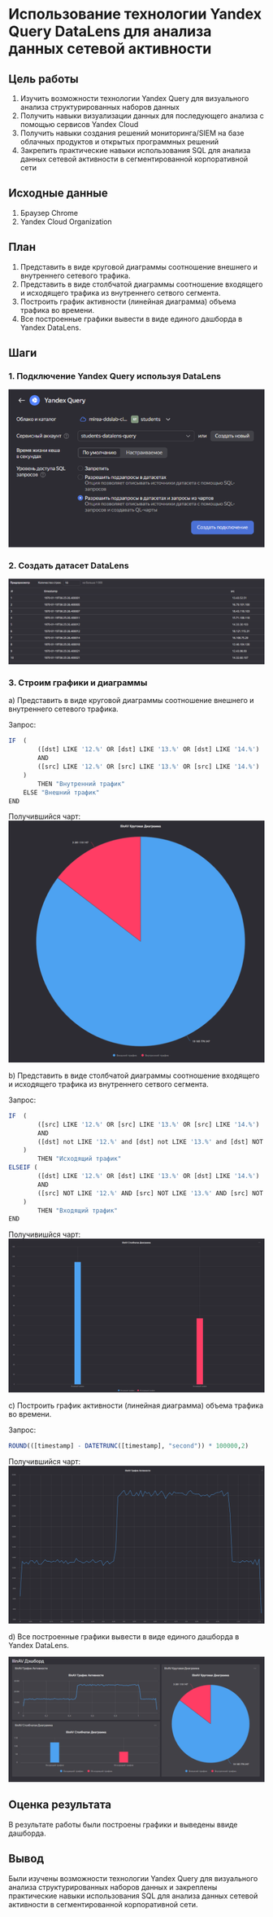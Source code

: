 # Использование технологии Yandex Query DataLens для анализа данных сетевой активности

## Цель работы

1. Изучить возможности технологии Yandex Query для визуального анализа структурированных наборов данных
2. Получить навыки визуализации данных для последующего анализа с помощью сервисов Yandex Cloud
3. Получить навыки создания решений мониторинга/SIEM на базе облачных продуктов и открытых программных решений
4. Закрепить практические навыки использования SQL для анализа данных сетевой активности в сегментированной корпоративной сети

## Исходные данные

1. Браузер Chrome
2. Yandex Cloud Organization

## План

1. Представить в виде круговой диаграммы соотношение внешнего и внутреннего сетевого трафика.
2. Представить в виде столбчатой диаграммы соотношение входящего и исходящего трафика из внутреннего сетвого сегмента.
3. Построить график активности (линейная диаграмма) объема трафика во времени.
4. Все построенные графики вывести в виде единого дашборда в Yandex DataLens.

## Шаги

### 1. Подключение Yandex Query используя DataLens

![1](imgs/image1.png)

### 2. Создать датасет DataLens
 
![2](imgs/image2.png)
 
### 3. Строим графики и диаграммы


a) Представить в виде круговой диаграммы соотношение внешнего и внутреннего
 сетевого трафика.

Запрос:
```r
IF  (
        ([dst] LIKE '12.%' OR [dst] LIKE '13.%' OR [dst] LIKE '14.%') 
        AND 
        ([src] LIKE '12.%' OR [src] LIKE '13.%' OR [src] LIKE '14.%')
    )
        THEN "Внутренний трафик" 
    ELSE "Внешний трафик" 
END
```
Получившийся чарт:
![3](imgs/image3.png)


b) Представить в виде столбчатой диаграммы соотношение входящего и
исходящего трафика из внутреннего сетвого сегмента.
 
Запрос:
```r
IF  (
        ([src] LIKE '12.%' OR [src] LIKE '13.%' OR [src] LIKE '14.%') 
        AND 
        ([dst] not LIKE '12.%' and [dst] not LIKE '13.%' and [dst] NOT LIKE '14.%')
    )
        THEN "Исходящий трафик"
ELSEIF (
        ([dst] LIKE '12.%' OR [dst] LIKE '13.%' OR [dst] LIKE '14.%') 
        AND 
        ([src] NOT LIKE '12.%' AND [src] NOT LIKE '13.%' AND [src] NOT LIKE '14.%')
    )
        THEN "Входящий трафик"
END
```

Получивишйся чарт:
![4](imgs/image4.png)


 c) Построить график активности (линейная диаграмма) объема трафика во
 времени.

Запрос:
```r
ROUND(([timestamp] - DATETRUNC([timestamp], "second")) * 100000,2)
```

Получившийся чарт:
![5](imgs/image5.png)


d) Все построенные графики вывести в виде единого дашборда в Yandex DataLens.

![6](imgs/image6.png)


## Оценка результата

В результате работы были построены графики и выведены ввиде дашборда.

## Вывод

Были изучены возможности технологии Yandex Query для визуального анализа структурированных наборов данных и закреплены практические навыки использования SQL для анализа данных сетевой активности в сегментированной корпоративной сети.